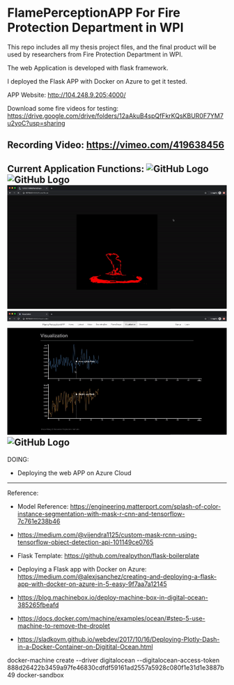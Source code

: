 # FlamePerceptionAPP For Fire Protection Department in WPI


This repo includes all my thesis project files, and the final product will be used by researchers from Fire Protection Department in WPI.

The web Application is developed with flask framework.

I deployed the Flask APP with Docker on Azure to get it tested.

APP Website:  http://104.248.9.205:4000/

Download some fire videos for testing:  https://drive.google.com/drive/folders/12aAkuB4spQfFkrKQsKBUR0F7YM7u2yoC?usp=sharing

Recording Video: https://vimeo.com/419638456
--------------------------------------------------
Current Application Functions:
![GitHub Logo](/FLAME1.gif)
![GitHub Logo](/FLAME2.gif)
![GitHub Logo](/FLAME3.gif)
![GitHub Logo](/FLAME4.gif)
![GitHub Logo](/FLAME5.gif)
--------------------------------------------------
DOING:

- Deploying the web APP on Azure Cloud

--------------------------------------------------
Reference:
- Model Reference: https://engineering.matterport.com/splash-of-color-instance-segmentation-with-mask-r-cnn-and-tensorflow-7c761e238b46

- https://medium.com/@vijendra1125/custom-mask-rcnn-using-tensorflow-object-detection-api-101149ce0765

- Flask Template:  https://github.com/realpython/flask-boilerplate

- Deploying a Flask app with Docker on Azure:  https://medium.com/@alexjsanchez/creating-and-deploying-a-flask-app-with-docker-on-azure-in-5-easy-9f7aa7a12145

- https://blog.machinebox.io/deploy-machine-box-in-digital-ocean-385265fbeafd

- https://docs.docker.com/machine/examples/ocean/#step-5-use-machine-to-remove-the-droplet

- https://sladkovm.github.io/webdev/2017/10/16/Deploying-Plotly-Dash-in-a-Docker-Container-on-Digitital-Ocean.html


docker-machine create --driver digitalocean --digitalocean-access-token 888d26422b3459a97fe46830cdfdf59161ad2557a5928c080f1e31d1e3887b49 docker-sandbox


